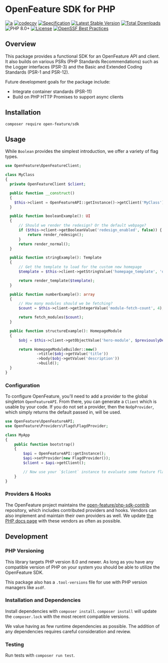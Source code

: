 # OpenFeature SDK for PHP

[![a](https://img.shields.io/badge/slack-%40cncf%2Fopenfeature-brightgreen?style=flat&logo=slack)](https://cloud-native.slack.com/archives/C0344AANLA1)
[![codecov](https://codecov.io/gh/open-feature/php-sdk/branch/main/graph/badge.svg?token=3DC5XOEHMY)](https://codecov.io/gh/open-feature/php-sdk)
[![Specification](https://img.shields.io/static/v1?label=Specification&message=v0.5.1&color=yellow)](https://github.com/open-feature/spec/tree/v0.5.1)
[![Latest Stable Version](http://poser.pugx.org/open-feature/sdk/v)](https://packagist.org/packages/open-feature/sdk)
[![Total Downloads](http://poser.pugx.org/open-feature/sdk/downloads)](https://packagist.org/packages/open-feature/sdk)
![PHP 8.0+](https://img.shields.io/badge/php->=8.0-blue.svg)
[![License](http://poser.pugx.org/open-feature/sdk/license)](https://packagist.org/packages/open-feature/sdk)
[![OpenSSF Best Practices](https://bestpractices.coreinfrastructure.org/projects/6853/badge)](https://bestpractices.coreinfrastructure.org/projects/6853)

## Overview

This package provides a functional SDK for an OpenFeature API and client. It also builds on various PSRs (PHP Standards Recommendations) such as the Logger interfaces (PSR-3) and the Basic and Extended Coding Standards (PSR-1 and PSR-12).

Future development goals for the package include:

- Integrate container standards (PSR-11)
- Build on PHP HTTP Promises to support async clients

## Installation

```shell
composer require open-feature/sdk
```

## Usage

While `Boolean` provides the simplest introduction, we offer a variety of flag types.

```php
use OpenFeature\OpenFeatureClient;

class MyClass 
{
  private OpenFeatureClient $client;

  public function __construct() 
  {
    $this->client = OpenFeatureAPI::getInstance()->getClient('MyClass');
  }

  public function booleanExample(): UI
  {
      // Should we render the redesign? Or the default webpage? 
      if ($this->client->getBooleanValue('redesign_enabled', false)) {
          return render_redesign();
      }
      return render_normal();
  }

  public function stringExample(): Template
  {
      // Get the template to load for the custom new homepage
      $template = $this->client->getStringValue('homepage_template', 'default-homepage.html');

      return render_template($template);
  }

  public function numberExample(): array
  {
      // How many modules should we be fetching?
      $count = $this->client->getIntegerValue('module-fetch-count', 4);

      return fetch_modules($count);
  }

  public function structureExample(): HomepageModule
  {
      $obj = $this->client->getObjectValue('hero-module', $previouslyDefinedDefaultStructure);

      return HomepageModuleBuilder::new()
              ->title($obj->getValue('title'))
              ->body($obj->getValue('description'))
              ->build();
  }
}
```

### Configuration

To configure OpenFeature, you'll need to add a provider to the global singleton `OpenFeatureAPI`. From there, you can generate a `Client` which is usable by your code. If you do not set a provider, then the `NoOpProvider`, which simply returns the default passed in, will be used.

```php
use OpenFeature\OpenFeatureAPI;
use OpenFeature\Providers\Flagd\FlagdProvider;

class MyApp 
{
    public function bootstrap() 
    {
        $api = OpenFeatureAPI::getInstance();
        $api->setProvider(new FlagdProvider());
        $client = $api->getClient();

        // Now use your `$client` instance to evaluate some feature flags!
    }
}
```

### Providers & Hooks

The OpenFeature project maintains the [open-feature/php-sdk-contrib](https://github.com/open-feature/php-sdk-contrib) repository, which includes contributed providers and hooks. Vendors can also implement and maintain their own providers as well. We update [the PHP docs page](https://openfeature.dev/docs/reference/technologies/server/php) with these vendors as often as possible.

## Development

### PHP Versioning

This library targets PHP version 8.0 and newer. As long as you have any compatible version of PHP on your system you should be able to utilize the OpenFeature SDK.

This package also has a `.tool-versions` file for use with PHP version managers like `asdf`.

### Installation and Dependencies

Install dependencies with `composer install`. `composer install` will update the `composer.lock` with the most recent compatible versions.

We value having as few runtime dependencies as possible. The addition of any dependencies requires careful consideration and review.

### Testing

Run tests with `composer run test`.
